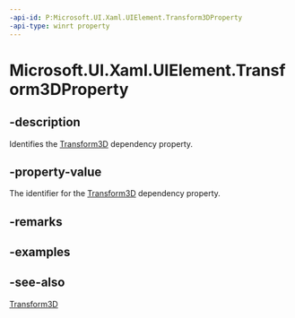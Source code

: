 ```yaml
---
-api-id: P:Microsoft.UI.Xaml.UIElement.Transform3DProperty
-api-type: winrt property
---
```


<!-- Property syntax
public Windows.UI.Xaml.DependencyProperty Transform3DProperty { get; }
-->

# Microsoft.UI.Xaml.UIElement.Transform3DProperty

## -description
Identifies the [Transform3D](uielement_transform3d.md) dependency property.

## -property-value
The identifier for the [Transform3D](uielement_transform3d.md) dependency property.

## -remarks

## -examples

## -see-also
[Transform3D](uielement_transform3d.md)
